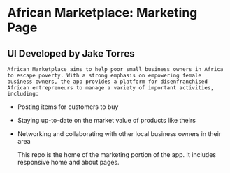 # African Marketplace: Marketing Page
## UI Developed by Jake Torres
    African Marketplace aims to help poor small business owners in Africa to escape poverty. With a strong emphasis on empowering female business owners, the app provides a platform for disenfranchised African entrepreneurs to manage a variety of important activities, including:
- Posting items for customers to buy
- Staying up-to-date on the market value of products like theirs
- Networking and collaborating with other local business owners in their area

    This repo is the home of the marketing portion of the app. It includes responsive home and about pages.